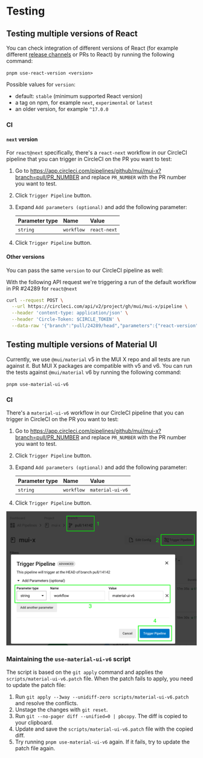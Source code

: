 # Testing

## Testing multiple versions of React

You can check integration of different versions of React (for example different [release channels](https://react.dev/community/versioning-policy) or PRs to React) by running the following command:

`pnpm use-react-version <version>`

Possible values for `version`:

- default: `stable` (minimum supported React version)
- a tag on npm, for example `next`, `experimental` or `latest`
- an older version, for example `^17.0.0`

### CI

#### `next` version

For `react@next` specifically, there's a `react-next` workflow in our CircleCI pipeline that you can trigger in CircleCI on the PR you want to test:

1. Go to https://app.circleci.com/pipelines/github/mui/mui-x?branch=pull/PR_NUMBER and replace `PR_NUMBER` with the PR number you want to test.
2. Click `Trigger Pipeline` button.
3. Expand `Add parameters (optional)` and add the following parameter:

   | Parameter type | Name       | Value        |
   | :------------- | :--------- | :----------- |
   | `string`       | `workflow` | `react-next` |

4. Click `Trigger Pipeline` button.

#### Other versions

You can pass the same `version` to our CircleCI pipeline as well:

With the following API request we're triggering a run of the default workflow in
PR #24289 for `react@next`

```bash
curl --request POST \
  --url https://circleci.com/api/v2/project/gh/mui/mui-x/pipeline \
  --header 'content-type: application/json' \
  --header 'Circle-Token: $CIRCLE_TOKEN' \
  --data-raw '{"branch":"pull/24289/head","parameters":{"react-version":"next"}}'
```

## Testing multiple versions of Material UI

Currently, we use `@mui/material` v5 in the MUI X repo and all tests are run against it.
But MUI X packages are compatible with v5 and v6.
You can run the tests against `@mui/material` v6 by running the following command:

`pnpm use-material-ui-v6`

### CI

There's a `material-ui-v6` workflow in our CircleCI pipeline that you can trigger in CircleCI on the PR you want to test:

1. Go to https://app.circleci.com/pipelines/github/mui/mui-x?branch=pull/PR_NUMBER and replace `PR_NUMBER` with the PR number you want to test.
2. Click `Trigger Pipeline` button.
3. Expand `Add parameters (optional)` and add the following parameter:

   | Parameter type | Name       | Value            |
   | :------------- | :--------- | :--------------- |
   | `string`       | `workflow` | `material-ui-v6` |

4. Click `Trigger Pipeline` button.

![CircleCI workflow](./circleci-workflow.png)

### Maintaining the `use-material-ui-v6` script

The script is based on the `git apply` command and applies the `scripts/material-ui-v6.patch` file.
When the patch fails to apply, you need to update the patch file:

1. Run `git apply --3way --unidiff-zero scripts/material-ui-v6.patch` and resolve the conflicts.
2. Unstage the changes with `git reset`.
3. Run `git --no-pager diff --unified=0 | pbcopy`. The diff is copied to your clipboard.
4. Update and save the `scripts/material-ui-v6.patch` file with the copied diff.
5. Try running `pnpm use-material-ui-v6` again. If it fails, try to update the patch file again.
